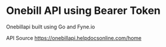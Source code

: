 # Onebill API using Bearer Token

Onebillapi built using Go and Fyne.io

API Source 
https://onebillapi.helpdocsonline.com/home
